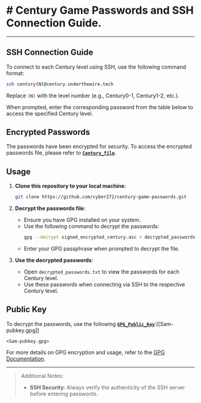 # # Century Game Passwords and SSH Connection Guide.

---
## SSH Connection Guide

To connect to each Century level using SSH, use the following command format:
```bash
ssh century(N)@century.underthewire.tech
```
Replace `(N)` with the level number (e.g., Century0-1, Century1-2, etc.).

When prompted, enter the corresponding password from the table below to access the specified Century level.

## Encrypted Passwords

The passwords have been encrypted for security. To access the encrypted passwords file, please refer to [**`Century_file`**](signed_encrypted_century.asc).

## Usage

1. **Clone this repository to your local machine**:
   ```bash
   git clone https://github.com/cyber272/century-game-passwords.git
   ```

2. **Decrypt the passwords file**:
   - Ensure you have GPG installed on your system.
   - Use the following command to decrypt the passwords:
     ```bash
     gpg --decrypt signed_encrypted_century.asc > decrypted_passwords.txt
     ```
   - Enter your GPG passphrase when prompted to decrypt the file.

3. **Use the decrypted passwords**:
   - Open `decrypted_passwords.txt` to view the passwords for each Century level.
   - Use these passwords when connecting via SSH to the respective Century level.

## Public Key

To decrypt the passwords, use the following [**`GPG_Public_Key`**](Sam-pubkey.gpg):[[Sam-pubkey.gpg]]
```
<Sam-pubkey.gpg>
```

For more details on GPG encryption and usage, refer to the [GPG Documentation](https://www.gnupg.org/documentation/).

---

>Additional Notes:
> - **SSH Security**: Always verify the authenticity of the SSH server before entering passwords.
